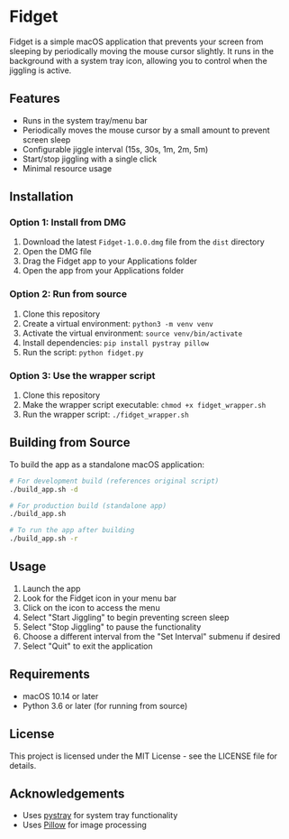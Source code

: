 # Fidget

Fidget is a simple macOS application that prevents your screen from sleeping by periodically moving the mouse cursor slightly. It runs in the background with a system tray icon, allowing you to control when the jiggling is active.

## Features

- Runs in the system tray/menu bar
- Periodically moves the mouse cursor by a small amount to prevent screen sleep
- Configurable jiggle interval (15s, 30s, 1m, 2m, 5m)
- Start/stop jiggling with a single click
- Minimal resource usage

## Installation

### Option 1: Install from DMG

1. Download the latest `Fidget-1.0.0.dmg` file from the `dist` directory
2. Open the DMG file
3. Drag the Fidget app to your Applications folder
4. Open the app from your Applications folder

### Option 2: Run from source

1. Clone this repository
2. Create a virtual environment: `python3 -m venv venv`
3. Activate the virtual environment: `source venv/bin/activate`
4. Install dependencies: `pip install pystray pillow`
5. Run the script: `python fidget.py`

### Option 3: Use the wrapper script

1. Clone this repository
2. Make the wrapper script executable: `chmod +x fidget_wrapper.sh`
3. Run the wrapper script: `./fidget_wrapper.sh`

## Building from Source

To build the app as a standalone macOS application:

```bash
# For development build (references original script)
./build_app.sh -d

# For production build (standalone app)
./build_app.sh

# To run the app after building
./build_app.sh -r
```

## Usage

1. Launch the app
2. Look for the Fidget icon in your menu bar
3. Click on the icon to access the menu
4. Select "Start Jiggling" to begin preventing screen sleep
5. Select "Stop Jiggling" to pause the functionality
6. Choose a different interval from the "Set Interval" submenu if desired
7. Select "Quit" to exit the application

## Requirements

- macOS 10.14 or later
- Python 3.6 or later (for running from source)

## License

This project is licensed under the MIT License - see the LICENSE file for details.

## Acknowledgements

- Uses [pystray](https://github.com/moses-palmer/pystray) for system tray functionality
- Uses [Pillow](https://python-pillow.org/) for image processing 